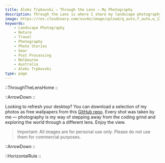 ```yaml
---
title: Aleks Trpkovski — Through the Lens — My Photography
description: Through the Lens is where I share my landscape photography — moments from the mountains, coasts, and cities that inspire me. Expect curated photo stories, gear notes, and behind‑the‑scenes details.
image: https://res.cloudinary.com/suv4o/image/upload/q_auto,f_auto,w_1200,e_sharpen:100/v1744618697/blog/emoji-hi-aleks_vvzmnd
keywords:
    - Landscape Photography
    - Nature
    - Travel
    - Photography
    - Photo Stories
    - Gear
    - Post Processing
    - Melbourne
    - Australia
    - Aleks Trpkovski
type: page
---
```


::ThroughTheLensHome
::

::ArrowDown
::

<p class="text-gray text-center text-lg sm:text-xl mt-8 my-4">
Looking to refresh your desktop? You can download a selection of my photos as free wallpapers from this <a href="https://github.com/Suv4o/wallpaper-images" class="text-primary" target="_blank" rel="noopener noreferrer">GitHub repo</a>. Every shot was taken by me — photography is my way of stepping away from the coding grind and exploring the world through a different lens. Enjoy the view.</p>

<blockquote class="text-base sm:text-lg antialiased my-4 px-4 py-1 bg-green-blue text-secondary border-l-4 border-secondary rounded-md mb-8">
<p class="my-4">Important: All images are for personal use only. Please do not use them for commercial purposes.</p>
</blockquote>

::ArrowDown
::

<div class="mb-8"></div>

::HorizontalRule
::
